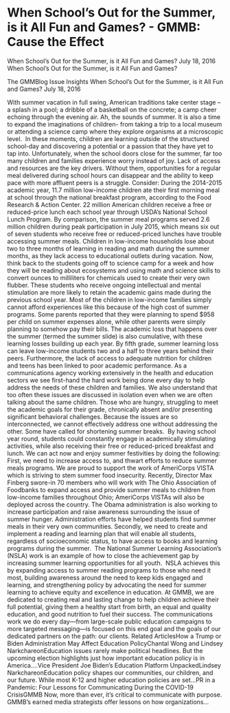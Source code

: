 # When School’s Out for the Summer, is it All Fun and Games? - GMMB: Cause the Effect


When School’s Out for the Summer, is it All Fun and Games?
July 18, 2016
When School’s Out for the Summer, is it All Fun and Games?
 
The GMMBlog
Issue Insights When School’s Out for the Summer, is it All Fun and Games?
July 18, 2016
 
With summer vacation in full swing, American traditions take center stage – a splash in a pool; a dribble of a basketball on the concrete; a camp cheer echoing through the evening air. Ah, the sounds of summer.
It is also a time to expand the imaginations of children- from taking a trip to a local museum or attending a science camp where they explore organisms at a microscopic level.  In these moments, children are learning outside of the structured school-day and discovering a potential or a passion that they have yet to tap into.
Unfortunately, when the school doors close for the summer, far too many children and families experience worry instead of joy. Lack of access and resources are the key drivers. Without them, opportunities for a regular meal delivered during school hours can disappear and the ability to keep pace with more affluent peers is a struggle. Consider:
During the 2014-2015 academic year, 11.7 million low-income children ate their first morning meal at school through the national breakfast program, according to the Food Research & Action Center.
22 million American children receive a free or reduced-price lunch each school year through USDA’s National School Lunch Program.
By comparison, the summer meal programs served 2.6 million children during peak participation in July 2015, which means six out of seven students who receive free or reduced-priced lunches have trouble accessing summer meals.
Children in low-income households lose about two to three months of learning in reading and math during the summer months, as they lack access to educational outlets during vacation.
Now, think back to the students going off to science camp for a week and how they will be reading about ecosystems and using math and science skills to convert ounces to milliliters for chemicals used to create their very own flubber. These students who receive ongoing intellectual and mental stimulation are more likely to retain the academic gains made during the previous school year.
Most of the children in low-income families simply cannot afford experiences like this because of the high cost of summer programs. Some parents reported that they were planning to spend $958 per child on summer expenses alone, while other parents were simply planning to somehow pay their bills.
The academic loss that happens over the summer (termed the summer slide) is also cumulative, with these learning losses building up each year. By fifth grade, summer learning loss can leave low-income students two and a half to three years behind their peers. Furthermore, the lack of access to adequate nutrition for children and teens has been linked to poor academic performance.
As a communications agency working extensively in the health and education sectors we see first-hand the hard work being done every day to help address the needs of these children and families. We also understand that too often these issues are discussed in isolation even when we are often talking about the same children. Those who are hungry, struggling to meet the academic goals for their grade, chronically absent and/or presenting significant behavioral challenges. Because the issues are so interconnected, we cannot effectively address one without addressing the other.
Some have called for shortening summer breaks.  By having school year round, students could constantly engage in academically stimulating activities, while also receiving their free or reduced-priced breakfast and lunch.
We can act now and enjoy summer festivities by doing the following:
First, we need to increase access to, and thwart efforts to reduce summer meals programs. We are proud to support the work of AmeriCorps VISTA which is striving to stem summer food insecurity. Recently, Director Max Finberg swore-in 70 members who will work with The Ohio Association of Foodbanks to expand access and provide summer meals to children from low-income families throughout Ohio; AmeriCorps VISTAs will also be deployed across the country. The Obama administration is also working to increase participation and raise awareness surrounding the issue of summer hunger. Administration efforts have helped students find summer meals in their very own communities.
Secondly, we need to create and implement a reading and learning plan that will enable all students, regardless of socioeconomic status, to have access to books and learning programs during the summer.  The National Summer Learning Association’s (NSLA) work is an example of how to close the achievement gap by increasing summer learning opportunities for all youth.  NSLA achieves this by expanding access to summer reading programs to those who need it most, building awareness around the need to keep kids engaged and learning, and strengthening policy by advocating the need for summer learning to achieve equity and excellence in education.
At GMMB, we are dedicated to creating real and lasting change to help children achieve their full potential, giving them a healthy start from birth, an equal and quality education, and good nutrition to fuel their success. The communications work we do every day—from large-scale public education campaigns to more targeted messaging—is focused on this end goal and the goals of our dedicated partners on the path: our clients.
Related ArticlesHow a Trump or Biden Administration May Affect Education PolicyChantal Wong and Lindsey NarkchareonEducation issues rarely make political headlines. But the upcoming election highlights just how important education policy is in America.…Vice President Joe Biden’s Education Platform UnpackedLindsey NarkchareonEducation policy shapes our communities, our children, and our future. While most K-12 and higher education policies are set…PR in a Pandemic: Four Lessons for Communicating During the COVID-19 CrisisGMMB Now, more than ever, it’s critical to communicate with purpose. GMMB’s earned media strategists offer lessons on how organizations…
